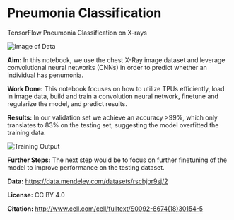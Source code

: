 # Pneumonia Classification
TensorFlow Pneumonia Classification on X-rays

![Image of Data](https://user-images.githubusercontent.com/45533954/86300196-0e0a5e00-bbfa-11ea-8c0e-559ad3fa54bc.png)

**Aim:**
In this notebook, we use the chest X-Ray image dataset and leverage convolutional neural networks (CNNs) in order to predict whether an individual has penumonia.

**Work Done:**
This notebook focuses on how to utilize TPUs efficiently, load in image data, build and train a convolution neural network, finetune and regularize the model, and predict results.

**Results:**
In our validation set we achieve an accuracy >99%, which only translates to 83% on the testing set, suggesting the model overfitted the training data.

![Training Output](https://user-images.githubusercontent.com/45533954/86300240-31350d80-bbfa-11ea-877b-0491801e79f1.png)

**Further Steps:**
The next step would be to focus on further finetuning of the model to improve performance on the testing dataset.



**Data:** https://data.mendeley.com/datasets/rscbjbr9sj/2

**License:** CC BY 4.0

**Citation:** http://www.cell.com/cell/fulltext/S0092-8674(18)30154-5
